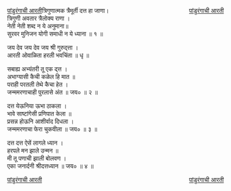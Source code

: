 <a href="/ganapati-aaratyaa/पांडुरंगाची%20आरती.html" style="float: left;">पांडुरंगाची आरती</a><a href="/ganapati-aaratyaa/पांडुरंगाची%20आरती.html" style="float: right;">पांडुरंगाची आरती</a>  

त्रिगुणात्मक त्रैमूर्ती दत्त हा जाणा।  
त्रिगुणी अवतार त्रैलोक्य राणा ।  
नेती नेती शब्द न ये अनुमाना॥  
सुरवर मुनिजन योगी समाधी न ये ध्याना ॥ १ ॥  

जय देव जय देव जय श्री गुरुद्त्ता ।  
आरती ओवाळिता हरली भवचिंता ॥ धृ ॥  
  
सबाह्य अभ्यंतरी तू एक द्त्त ।  
अभाग्यासी कैची कळेल हि मात ॥  
पराही परतली तेथे कैचा हेत ।  
जन्ममरणाचाही पुरलासे अंत ॥ जय० ॥ २ ॥  
  
दत्त येऊनिया ऊभा ठाकला ।  
भावे साष्टांगेसी प्रणिपात केला ॥  
प्रसन्न होऊनि आशीर्वाद दिधला ।  
जन्ममरणाचा फेरा चुकवीला ॥ जय० ॥ ३ ॥  
  
दत्त दत्त ऐसें लागले ध्यान ।  
हरपले मन झाले उन्मन ॥  
मी तू पणाची झाली बोलवण ।  
एका जनार्दनी श्रीदत्तध्यान ॥ जय० ॥ ४ ॥

<a href="/ganapati-aaratyaa/पांडुरंगाची%20आरती.html" style="float: left;">पांडुरंगाची आरती</a><a href="/ganapati-aaratyaa/पांडुरंगाची%20आरती.html" style="float: right;">पांडुरंगाची आरती</a>  
